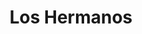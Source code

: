 ---
title: "Los Hermanos"
url: /ciudad-autonoma-de-buenos-aires/los-hermanos-avenida-federico-lacroze/
shop: carnicero
---